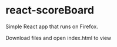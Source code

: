 # react-scoreBoard

Simple React app that
runs on Firefox.

Download files and open 
index.html to view

